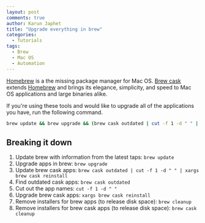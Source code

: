 ```yaml
---
layout: post
comments: true
author: Karun Japhet
title: "Upgrade everything in brew"
categories:
  - Tutorials
tags:
  - Brew
  - Mac OS
  - Automation
---
```

[Homebrew](https://brew.sh/) is a the missing package manager for Mac OS. [Brew cask](https://caskroom.github.io/) extends [Homebrew](https://brew.sh/) and brings its elegance, simplicity, and speed to Mac OS applications and large binaries alike.

If you're using these tools and would like to upgrade all of the applications you have, run the following command.

```bash
brew update && brew upgrade && (brew cask outdated | cut -f 1 -d " " | xargs brew cask reinstall) && brew cleanup && brew cask cleanup
```

## Breaking it down
1. Update brew with information from the latest taps: `brew update`
2. Upgrade apps in brew: `brew upgrade`
3. Update brew cask apps: `brew cask outdated | cut -f 1 -d " " | xargs brew cask reinstall`
  1. Find outdated cask apps: `brew cask outdated`
  2. Cut out the app names: `cut -f 1 -d " "`
  3. Upgrade brew cask apps: `xargs brew cask reinstall`
4. Remove installers for brew apps (to release disk space): `brew cleanup`
5. Remove installers for brew cask apps (to release disk space): `brew cask cleanup`
